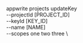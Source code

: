 appwrite projects updateKey \
        --projectId [PROJECT_ID] \
        --keyId [KEY_ID] \
        --name [NAME] \
        --scopes one two three \

